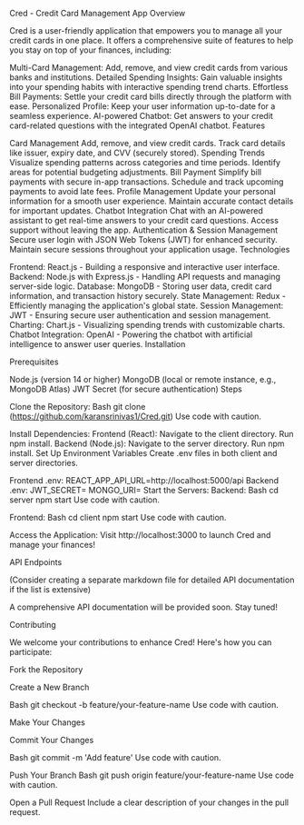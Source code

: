 Cred - Credit Card Management App
Overview

Cred is a user-friendly application that empowers you to manage all your credit cards in one place. It offers a comprehensive suite of features to help you stay on top of your finances, including:

Multi-Card Management: Add, remove, and view credit cards from various banks and institutions.
Detailed Spending Insights: Gain valuable insights into your spending habits with interactive spending trend charts.
Effortless Bill Payments: Settle your credit card bills directly through the platform with ease.
Personalized Profile: Keep your user information up-to-date for a seamless experience.
AI-powered Chatbot: Get answers to your credit card-related questions with the integrated OpenAI chatbot.
Features

Card Management
Add, remove, and view credit cards.
Track card details like issuer, expiry date, and CVV (securely stored).
Spending Trends
Visualize spending patterns across categories and time periods.
Identify areas for potential budgeting adjustments.
Bill Payment
Simplify bill payments with secure in-app transactions.
Schedule and track upcoming payments to avoid late fees.
Profile Management
Update your personal information for a smooth user experience.
Maintain accurate contact details for important updates.
Chatbot Integration
Chat with an AI-powered assistant to get real-time answers to your credit card questions.
Access support without leaving the app.
Authentication & Session Management
Secure user login with JSON Web Tokens (JWT) for enhanced security.
Maintain secure sessions throughout your application usage.
Technologies

Frontend: React.js - Building a responsive and interactive user interface.
Backend: Node.js with Express.js - Handling API requests and managing server-side logic.
Database: MongoDB - Storing user data, credit card information, and transaction history securely.
State Management: Redux - Efficiently managing the application's global state.
Session Management: JWT - Ensuring secure user authentication and session management.
Charting: Chart.js - Visualizing spending trends with customizable charts.
Chatbot Integration: OpenAI - Powering the chatbot with artificial intelligence to answer user queries.
Installation

Prerequisites

Node.js (version 14 or higher)
MongoDB (local or remote instance, e.g., MongoDB Atlas)
JWT Secret (for secure authentication)
Steps

Clone the Repository:
Bash
git clone (https://github.com/karansrinivas1/Cred.git)
Use code with caution.

Install Dependencies:
Frontend (React):
Navigate to the client directory.
Run npm install.
Backend (Node.js):
Navigate to the server directory.
Run npm install.
Set Up Environment Variables
Create .env files in both client and server directories.

Frontend .env:
REACT_APP_API_URL=http://localhost:5000/api
Backend .env:
JWT_SECRET=<your-secret-key>
MONGO_URI=<your-mongo-db-uri>
Start the Servers:
Backend:
Bash
cd server
npm start
Use code with caution.

Frontend:
Bash
cd client
npm start
Use code with caution.

Access the Application:
Visit http://localhost:3000 to launch Cred and manage your finances!

API Endpoints

(Consider creating a separate markdown file for detailed API documentation if the list is extensive)

A comprehensive API documentation will be provided soon. Stay tuned!

Contributing

We welcome your contributions to enhance Cred! Here's how you can participate:

Fork the Repository

Create a New Branch

Bash
git checkout -b feature/your-feature-name
Use code with caution.

Make Your Changes

Commit Your Changes

Bash
git commit -m 'Add feature'
Use code with caution.

Push Your Branch
Bash
git push origin feature/your-feature-name
Use code with caution.

Open a Pull Request
Include a clear description of your changes in the pull request.